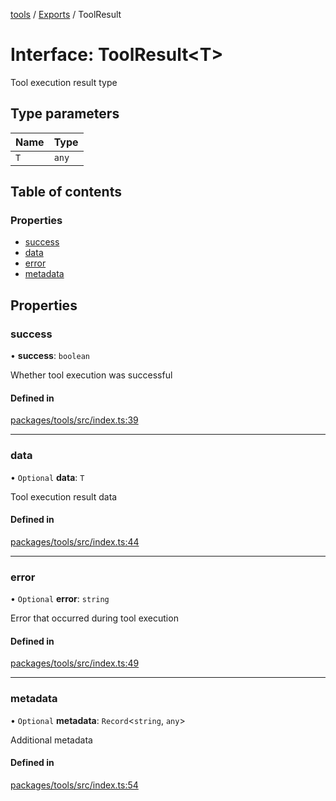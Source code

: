 <!-- 
 ⚠️  AUTO-GENERATED FILE - DO NOT EDIT MANUALLY
 This file is automatically generated by scripts/docs-generator.js
 To make changes, edit the source TypeScript files or update the generator script
-->

[tools](../../) / [Exports](../modules) / ToolResult

# Interface: ToolResult\<T\>

Tool execution result type

## Type parameters

| Name | Type |
| :------ | :------ |
| `T` | `any` |

## Table of contents

### Properties

- [success](ToolResult#success)
- [data](ToolResult#data)
- [error](ToolResult#error)
- [metadata](ToolResult#metadata)

## Properties

### success

• **success**: `boolean`

Whether tool execution was successful

#### Defined in

[packages/tools/src/index.ts:39](https://github.com/woojubb/robota/blob/f2044536073df65f9112d45570cc110d351b585d/packages/tools/src/index.ts#L39)

___

### data

• `Optional` **data**: `T`

Tool execution result data

#### Defined in

[packages/tools/src/index.ts:44](https://github.com/woojubb/robota/blob/f2044536073df65f9112d45570cc110d351b585d/packages/tools/src/index.ts#L44)

___

### error

• `Optional` **error**: `string`

Error that occurred during tool execution

#### Defined in

[packages/tools/src/index.ts:49](https://github.com/woojubb/robota/blob/f2044536073df65f9112d45570cc110d351b585d/packages/tools/src/index.ts#L49)

___

### metadata

• `Optional` **metadata**: `Record`\<`string`, `any`\>

Additional metadata

#### Defined in

[packages/tools/src/index.ts:54](https://github.com/woojubb/robota/blob/f2044536073df65f9112d45570cc110d351b585d/packages/tools/src/index.ts#L54)
